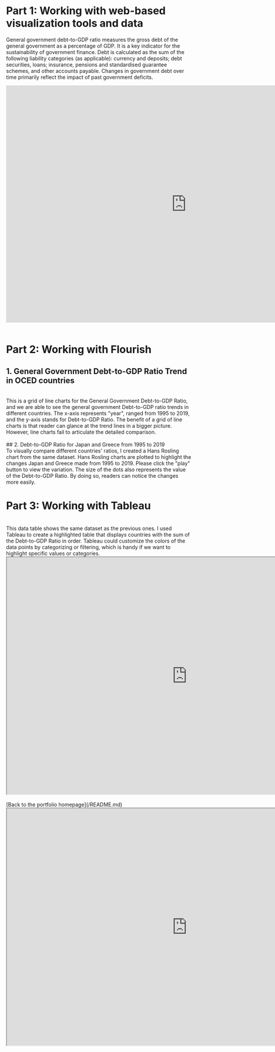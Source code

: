 # Part 1: Working with web-based visualization tools and data

General government debt-to-GDP ratio measures the gross debt of the general government as a percentage of GDP. It is a key indicator for the sustainability of government finance. Debt is calculated as the sum of the following liability categories (as applicable): currency and deposits; debt securities, loans; insurance, pensions and standardised guarantee schemes, and other accounts payable. Changes in government debt over time primarily reflect the impact of past government deficits.

<iframe src="https://data.oecd.org/chart/6swC" width="980" height="645" style="border: 0" mozallowfullscreen="true" webkitallowfullscreen="true" allowfullscreen="true"><a href="https://data.oecd.org/chart/6swC" target="_blank">OECD Chart: General government debt, Total, % of GDP, Annual, 2019</a></iframe>

<br>
<br>

# Part 2: Working with Flourish

## 1. General Government Debt-to-GDP Ratio Trend in OCED countries
<br>
This is a grid of line charts for the General Government Debt-to-GDP Ratio, and we are able to see the general government Debt-to-GDP ratio trends in different countries. The x-axis represents "year", ranged from 1995 to 2019, and the y-axis stands for Debt-to-GDP Ratio. The benefit of a grid of line charts is that reader can glance at the trend lines in a bigger picture. However, line charts fail to articulate the detailed comparison.

<div class="flourish-embed flourish-chart" data-src="visualisation/7236778"><script src="https://public.flourish.studio/resources/embed.js"></script></div>

<br>
## 2. Debt-to-GDP Ratio for Japan and Greece from 1995 to 2019
<br>
To visually compare different countries' ratios, I created a Hans Rosling chart from the same dataset. Hans Rosling charts are plotted to highlight the changes Japan and Greece made from 1995 to 2019. Please click the "play" button to view the variation. The size of the dots also represents the value of the Debt-to-GDP Ratio. By doing so, readers can notice the changes more easily.   
<br>
<div class="flourish-embed flourish-scatter" data-src="visualisation/7240079"><script src="https://public.flourish.studio/resources/embed.js"></script></div>

# Part 3: Working with Tableau
<br>
This data table shows the same dataset as the previous ones. I used Tableau to create a highlighted table that displays countries with the sum of the Debt-to-GDP Ratio in order. Tableau could customize the colors of the data points by categorizing or filtering, which is handy if we want to highlight specific values or categories. 
<br>
<iframe src="https://public.tableau.com/views/Book1_16314575101000/GeneralGovernmentDebt-to-GDPRatioTrendinOCEDcountries?:language=zh-TW&publish=yes&:display_count=n&:origin=viz_share_link"
 width="980" height="645"></iframe>

<br>
<br>
[Back to the portfolio homepage](/README.md)


<iframe src="https://public.tableau.com/views/Book1_16314575101000/GeneralGovernmentDebt-to-GDPRatioTrendinOCEDcountries?:language=en-US&:display_count=n&:origin=viz_share_link"
 width="980" height="645"></iframe>
